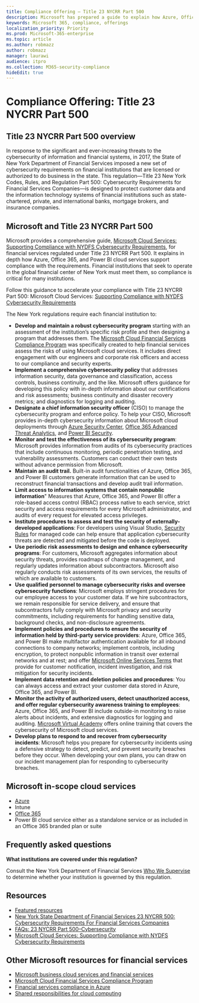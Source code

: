 ```yaml
---
title: Compliance Offering — Title 23 NYCRR Part 500
description: Microsoft has prepared a guide to explain how Azure, Office 365, and Power BI can help financial institutions comply with 23 NYCRR 500 requirements.
keywords: Microsoft 365, compliance, offerings
localization_priority: Priority
ms.prod: Microsoft-365-enterprise
ms.topic: article
ms.author: robmazz
author: robmazz
manager: laurawi
audience: itpro
ms.collection: M365-security-compliance
hideEdit: true
---
```


# Compliance Offering: Title 23 NYCRR Part 500

## Title 23 NYCRR Part 500 overview

In response to the significant and ever-increasing threats to the cybersecurity of information and financial systems, in 2017, the State of New York Department of Financial Services imposed a new set of cybersecurity requirements on financial institutions that are licensed or authorized to do business in the state. This regulation—Title 23 New York Codes, Rules, and Regulation Part 500: Cybersecurity Requirements for Financial Services Companies—is designed to protect customer data and the information technology systems of financial institutions such as state-chartered, private, and international banks, mortgage brokers, and insurance companies.

## Microsoft and Title 23 NYCRR Part 500

Microsoft provides a comprehensive guide, [Microsoft Cloud Services: Supporting Compliance with NYDFS Cybersecurity Requirements](https://servicetrust.microsoft.com/ViewPage/TrustDocuments?command=Download&downloadType=Document&downloadId=f7e56dc6-4e52-4e9a-af06-aa41d5851d36&docTab=6d000410-c9e9-11e7-9a91-892aae8839ad_Compliance_Guides), for financial services regulated under Title 23 NYCRR Part 500. It explains in depth how Azure, Office 365, and Power BI cloud services support compliance with the requirements. Financial institutions that seek to operate in the global financial center of New York must meet them, so compliance is critical for many institutions.

Follow this guidance to accelerate your compliance with Title 23 NYCRR Part 500: Microsoft Cloud Services: [Supporting Compliance with NYDFS Cybersecurity Requirements](https://go.microsoft.com/fwlink/p/?linkid=2098969)

The New York regulations require each financial institution to:

- **Develop and maintain a robust cybersecurity program** starting with an assessment of the institution’s specific risk profile and then designing a program that addresses them. The [Microsoft Cloud Financial Services Compliance Program](https://www.microsoft.com/en-us/download/confirmation.aspx?id=55332) was specifically created to help financial services assess the risks of using Microsoft cloud services. It includes direct engagement with our engineers and corporate risk officers and access to our compliance and security experts.
- **Implement a comprehensive cybersecurity policy** that addresses information security, data governance and classification, access controls, business continuity, and the like. Microsoft offers guidance for developing this policy with in-depth information about our certifications and risk assessments; business continuity and disaster recovery metrics; and diagnostics for logging and auditing.
- **Designate a chief information security officer** (CISO) to manage the cybersecurity program and enforce policy. To help your CISO, Microsoft provides in-depth cybersecurity information about Microsoft cloud deployments through [Azure Security Center](https://azure.microsoft.com/en-us/services/security-center/?v=17.23h), [Office 365 Advanced Threat Analytics](https://docs.microsoft.com/en-us/advanced-threat-analytics/), and [Power BI Security](http://go.microsoft.com/fwlink/?LinkId=829185).
- **Monitor and test the effectiveness of its cybersecurity program**: Microsoft provides information from audits of its cybersecurity practices that include continuous monitoring, periodic penetration testing, and vulnerability assessments. Customers can conduct their own tests without advance permission from Microsoft.
- **Maintain an audit trail.** Built-in audit functionalities of Azure, Office 365, and Power BI customers generate information that can be used to reconstruct financial transactions and develop audit trail information.
- **Limit access to information systems that contain nonpublic information**" Measures that Azure, Office 365, and Power BI offer a role-based access control (RBAC) process native to each service, strict security and access requirements for every Microsoft administrator, and audits of every request for elevated access privileges.
- **Institute procedures to assess and test the security of externally-developed applications**: For developers using Visual Studio, [Security Rules](https://docs.microsoft.com/en-us/visualstudio/code-quality/security-rules-rule-set-for-managed-code) for managed code can help ensure that application cybersecurity threats are detected and mitigated before the code is deployed.
- **Use periodic risk assessments to design and enhance cybersecurity programs**: For customers, Microsoft aggregates information about security threats, provides roadmaps of change management, and regularly updates information about subcontractors. Microsoft also regularly conducts risk assessments of its own services, the results of which are available to customers.
- **Use qualified personnel to manage cybersecurity risks and oversee cybersecurity functions**: Microsoft employs stringent procedures for our employee access to your customer data. If we hire subcontractors, we remain responsible for service delivery, and ensure that subcontractors fully comply with Microsoft privacy and security commitments, including requirements for handling sensitive data, background checks, and non-disclosure agreements.
- **Implement policies and procedures to ensure the security of information held by third-party service providers**: Azure, Office 365, and Power BI make multifactor authentication available for all inbound connections to company networks; implement controls, including encryption, to protect nonpublic information in transit over external networks and at rest; and offer [Microsoft Online Services Terms](http://aka.ms/Online-Services-Terms) that provide for customer notification, incident investigation, and risk mitigation for security incidents.
- **Implement data retention and deletion policies and procedures**: You can always access and extract your customer data stored in Azure, Office 365, and Power BI.
- **Monitor the activity of authorized users, detect unauthorized access, and offer regular cybersecurity awareness training to employees**: Azure, Office 365, and Power BI include outside-in monitoring to raise alerts about incidents, and extensive diagnostics for logging and auditing. [Microsoft Virtual Academy](https://mva.microsoft.com/) offers online training that covers the cybersecurity of Microsoft cloud services.
- **Develop plans to respond to and recover from cybersecurity incidents**: Microsoft helps you prepare for cybersecurity incidents using a defensive strategy to detect, predict, and prevent security breaches before they occur. When developing your own plans, you can draw on our incident management plan for responding to cybersecurity breaches.

## Microsoft in-scope cloud services

- [Azure](https://aka.ms/AzureCompliance)
- Intune
- [Office 365](https://go.microsoft.com/fwlink/p/?LinkID=2077751)
- Power BI cloud service either as a standalone service or as included in an Office 365 branded plan or suite

## Frequently asked questions

**What institutions are covered under this regulation?**

Consult the New York Department of Financial Services [Who We Supervise](https://go.microsoft.com/fwlink/p/?linkid=2099374) to determine whether your institution is governed by this regulation.

## Resources

- [Featured resources](https://www.microsoft.com/en-us/trustcenter/compliance/NYCRR)
- [New York State Department of Financial Services 23 NYCRR 500: Cybersecurity Requirements For Financial Services Companies](https://go.microsoft.com/fwlink/p/?linkid=2098976)
- [FAQs: 23 NYCRR Part 500–Cybersecurity](https://go.microsoft.com/fwlink/p/?linkid=2098977)
- [Microsoft Cloud Services: Supporting Compliance with NYDFS Cybersecurity Requirements](https://servicetrust.microsoft.com/ViewPage/TrustDocuments?command=Download&downloadType=Document&downloadId=f7e56dc6-4e52-4e9a-af06-aa41d5851d36&docTab=6d000410-c9e9-11e7-9a91-892aae8839ad_Compliance_Guides)

## Other Microsoft resources for financial services

- [Microsoft business cloud services and financial services](https://www.microsoft.com/en-us/trustcenter/cloudservices/financialservices)
- [Microsoft Cloud Financial Services Compliance Program](https://www.microsoft.com/en-us/download/confirmation.aspx?id=55332)
- [Financial services compliance in Azure](https://azure.microsoft.com/en-us/resources/videos/azurecon-2015-financial-services-compliance-in-azure/)
- [Shared responsibilities for cloud computing](https://aka.ms/sharedresponsibility)
